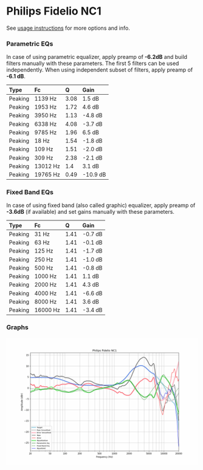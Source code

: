 # Philips Fidelio NC1
See [usage instructions](https://github.com/jaakkopasanen/AutoEq#usage) for more options and info.

### Parametric EQs
In case of using parametric equalizer, apply preamp of **-6.2dB** and build filters manually
with these parameters. The first 5 filters can be used independently.
When using independent subset of filters, apply preamp of **-6.1 dB**.

| Type    | Fc       |    Q | Gain     |
|:--------|:---------|:-----|:---------|
| Peaking | 1139 Hz  | 3.08 | 1.5 dB   |
| Peaking | 1953 Hz  | 1.72 | 4.6 dB   |
| Peaking | 3950 Hz  | 1.13 | -4.8 dB  |
| Peaking | 6338 Hz  | 4.08 | -3.7 dB  |
| Peaking | 9785 Hz  | 1.96 | 6.5 dB   |
| Peaking | 18 Hz    | 1.54 | -1.8 dB  |
| Peaking | 109 Hz   | 1.51 | -2.0 dB  |
| Peaking | 309 Hz   | 2.38 | -2.1 dB  |
| Peaking | 13012 Hz | 1.4  | 3.1 dB   |
| Peaking | 19765 Hz | 0.49 | -10.9 dB |

### Fixed Band EQs
In case of using fixed band (also called graphic) equalizer, apply preamp of **-3.6dB**
(if available) and set gains manually with these parameters.

| Type    | Fc       |    Q | Gain    |
|:--------|:---------|:-----|:--------|
| Peaking | 31 Hz    | 1.41 | -0.7 dB |
| Peaking | 63 Hz    | 1.41 | -0.1 dB |
| Peaking | 125 Hz   | 1.41 | -1.7 dB |
| Peaking | 250 Hz   | 1.41 | -1.0 dB |
| Peaking | 500 Hz   | 1.41 | -0.8 dB |
| Peaking | 1000 Hz  | 1.41 | 1.1 dB  |
| Peaking | 2000 Hz  | 1.41 | 4.3 dB  |
| Peaking | 4000 Hz  | 1.41 | -6.6 dB |
| Peaking | 8000 Hz  | 1.41 | 3.6 dB  |
| Peaking | 16000 Hz | 1.41 | -3.4 dB |

### Graphs
![](./Philips%20Fidelio%20NC1.png)